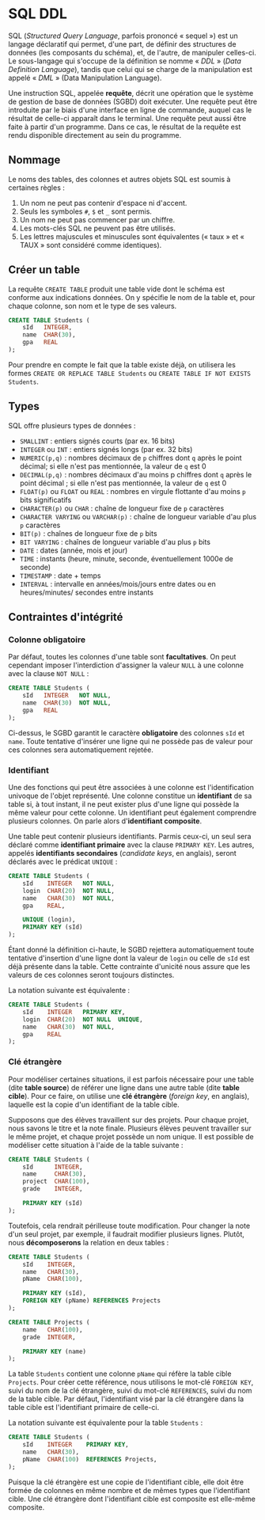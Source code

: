 # SQL DDL

SQL (*Structured Query Language*, parfois prononcé « sequel ») est un
langage déclaratif qui permet, d'une part, de définir des structures de
données (les composants du schéma), et, de l'autre, de manipuler
celles-ci. Le sous-langage qui s'occupe de la définition se nomme
« *DDL* » (*Data Definition Language*), tandis que celui qui se charge
de la manipulation est appelé « *DML* » (Data Manipulation Language).

Une instruction SQL, appelée **requête**, décrit une opération que le
système de gestion de base de données (SGBD) doit exécuter. Une requête
peut être introduite par le biais d'une interface en ligne de commande,
auquel cas le résultat de celle-ci apparaît dans le terminal. Une
requête peut aussi être faite à partir d'un programme. Dans ce cas, le
résultat de la requête est rendu disponible directement au sein du
programme.

## Nommage

Le noms des tables, des colonnes et autres objets SQL est soumis à
certaines règles :

1.  Un nom ne peut pas contenir d'espace ni d'accent.
2.  Seuls les symboles `#`, `$` et `_` sont permis.
3.  Un nom ne peut pas commencer par un chiffre.
4.  Les mots-clés SQL ne peuvent pas être utilisés.
5.  Les lettres majuscules et minuscules sont équivalentes (« taux »
    et « TAUX » sont considéré comme identiques).

## Créer un table

La requête `CREATE TABLE` produit une table vide dont le schéma est
conforme aux indications données. On y spécifie le nom de la table et,
pour chaque colonne, son nom et le type de ses valeurs.

```sql
CREATE TABLE Students (
    sId   INTEGER,
    name  CHAR(30),
    gpa   REAL
);
```

Pour prendre en compte le fait que la table existe déjà, on utilisera
les formes `CREATE OR REPLACE TABLE Students` ou `CREATE TABLE IF NOT
EXISTS Students`.

## Types

SQL offre plusieurs types de données :

-   `SMALLINT` : entiers signés courts (par ex. 16 bits)
-   `INTEGER` ou `INT` : entiers signés longs (par ex. 32 bits)
-   `NUMERIC(p,q)` : nombres décimaux de `p` chiffres dont `q` après le
    point décimal; si elle n'est pas mentionnée, la valeur de `q` est 0
-   `DECIMAL(p,q)` : nombres décimaux d'au moins p chiffres dont `q`
    après le point décimal ; si elle n'est pas mentionnée, la valeur
    de `q` est 0
-   `FLOAT(p)` ou `FLOAT` ou `REAL` : nombres en virgule flottante
    d'au moins `p` bits significatifs
-   `CHARACTER(p)` ou `CHAR` : chaîne de longueur fixe de `p` caractères
-   `CHARACTER VARYING` ou `VARCHAR(p)` : chaîne de longueur variable
    d'au plus `p` caractères
-   `BIT(p)` : chaînes de longueur fixe de `p` bits
-   `BIT VARYING` : chaînes de longueur variable d'au plus `p` bits
-   `DATE` : dates (année, mois et jour)
-   `TIME` : instants (heure, minute, seconde, éventuellement 1000e de
    seconde)
-   `TIMESTAMP` : date + temps
-   `INTERVAL` : intervalle en années/mois/jours entre dates ou en
    heures/minutes/ secondes entre instants

## Contraintes d'intégrité

### Colonne obligatoire

Par défaut, toutes les colonnes d'une table sont **facultatives**. On
peut cependant imposer l'interdiction d'assigner la valeur `NULL` à une
colonne avec la clause `NOT NULL` :

```sql
CREATE TABLE Students (
    sId   INTEGER   NOT NULL,
    name  CHAR(30)  NOT NULL,
    gpa   REAL
);
```

Ci-dessus, le SGBD garantit le caractère **obligatoire** des colonnes
`sId` et `name`. Toute tentative d'insérer une ligne qui ne possède
pas de valeur pour ces colonnes sera automatiquement rejetée.

### Identifiant

Une des fonctions qui peut être associées à une colonne est
l'identification univoque de l'objet représenté. Une colonne constitue
un **identifiant** de sa table si, à tout instant, il ne peut exister
plus d'une ligne qui possède la même valeur pour cette colonne. Un
identifiant peut également comprendre plusieurs colonnes. On parle alors
d'**identifiant composite**.

Une table peut contenir plusieurs identifiants. Parmis ceux-ci, un seul
sera déclaré comme **identifiant primaire** avec la clause `PRIMARY
KEY`. Les autres, appelés **identifiants secondaires** (*candidate
keys*, en anglais), seront déclarés avec le prédicat `UNIQUE` :

```sql
CREATE TABLE Students (
    sId    INTEGER   NOT NULL,
    login  CHAR(20)  NOT NULL,
    name   CHAR(30)  NOT NULL,
    gpa    REAL,

    UNIQUE (login),
    PRIMARY KEY (sId)
);
```

Étant donné la définition ci-haute, le SGBD rejettera automatiquement
toute tentative d'insertion d'une ligne dont la valeur de `login` ou
celle de `sId` est déjà présente dans la table. Cette contrainte
d'unicité nous assure que les valeurs de ces colonnes seront toujours
distinctes.

La notation suivante est équivalente :

```sql
CREATE TABLE Students (
    sId    INTEGER   PRIMARY KEY,
    login  CHAR(20)  NOT NULL  UNIQUE,
    name   CHAR(30)  NOT NULL,
    gpa    REAL
);
```

### Clé étrangère

Pour modéliser certaines situations, il est parfois nécessaire pour une
table (dite **table source**) de référer une ligne dans une autre table
(dite **table cible**). Pour ce faire, on utilise une **clé étrangère**
(*foreign key*, en anglais), laquelle est la copie d'un identifiant de
la table cible.

Supposons que des élèves travaillent sur des projets. Pour chaque
projet, nous savons le titre et la note finale. Plusieurs élèves peuvent
travailler sur le même projet, et chaque projet possède un nom unique.
Il est possible de modéliser cette situation à l'aide de la table
suivante :

```sql
CREATE TABLE Students (
    sId      INTEGER,
    name     CHAR(30),
    project  CHAR(100),
    grade    INTEGER,

    PRIMARY KEY (sId)
);
```

Toutefois, cela rendrait périlleuse toute modification. Pour changer la
note d'un seul projet, par exemple, il faudrait modifier plusieurs
lignes. Plutôt, nous **décomposerons** la relation en deux tables :

```sql
CREATE TABLE Students (
    sId    INTEGER,
    name   CHAR(30),
    pName  CHAR(100),

    PRIMARY KEY (sId),
    FOREIGN KEY (pName) REFERENCES Projects
);

CREATE TABLE Projects (
    name   CHAR(100),
    grade  INTEGER,

    PRIMARY KEY (name)
);
```

La table `Students` contient une colonne `pName` qui réfère la table
cible `Projects`. Pour créer cette référence, nous utilisons le mot-clé
`FOREIGN KEY`, suivi du nom de la clé étrangère, suivi du mot-clé
`REFERENCES`, suivi du nom de la table cible. Par défaut, l'identifiant
visé par la clé étrangère dans la table cible est l'identifiant primaire
de celle-ci.

La notation suivante est équivalente pour la table `Students` :

```sql
CREATE TABLE Students (
    sId    INTEGER    PRIMARY KEY,
    name   CHAR(30),
    pName  CHAR(100)  REFERENCES Projects,
);
```

Puisque la clé étrangère est une copie de l'identifiant cible, elle doit
être formée de colonnes en même nombre et de mêmes types que
l'identifiant cible. Une clé étrangère dont l'identifiant cible est
composite est elle-même composite.